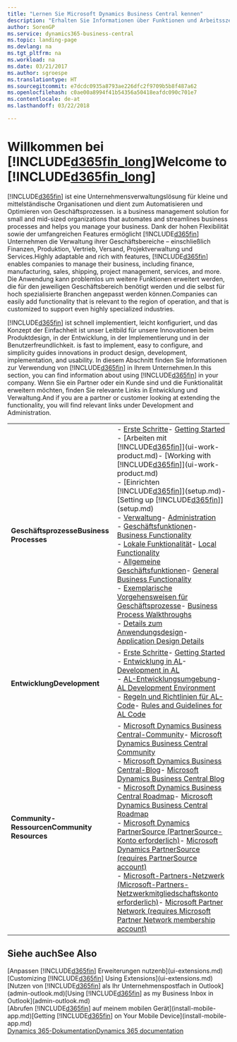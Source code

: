 ```yaml
---
title: "Lernen Sie Microsoft Dynamics Business Central kennen"
description: "Erhalten Sie Informationen über Funktionen und Arbeitsszenarien in Business Central, einer Unternehmensverwaltungslösung für kleine und mittelständische Organisationen."
author: SorenGP
ms.service: dynamics365-business-central
ms.topic: landing-page
ms.devlang: na
ms.tgt_pltfrm: na
ms.workload: na
ms.date: 03/21/2017
ms.author: sgroespe
ms.translationtype: HT
ms.sourcegitcommit: e7dcdc0935a8793ae226dfc2f9709b5b8f487a62
ms.openlocfilehash: c0ae00a8994f41b54356a50418eafdc090c701e7
ms.contentlocale: de-at
ms.lasthandoff: 03/22/2018

---
```

# <a name="welcome-to-included365finlongincludesd365finlongmdmd"></a><span data-ttu-id="84163-103">Willkommen bei [!INCLUDE[d365fin_long](includes/d365fin_long_md.md)]</span><span class="sxs-lookup"><span data-stu-id="84163-103">Welcome to [!INCLUDE[d365fin_long](includes/d365fin_long_md.md)]</span></span>
[!INCLUDE[d365fin](includes/d365fin_md.md)]<span data-ttu-id="84163-104"> ist eine Unternehmensverwaltungslösung für kleine und mittelständische Organisationen und dient zum Automatisieren und Optimieren von Geschäftsprozessen.</span><span class="sxs-lookup"><span data-stu-id="84163-104"> is a business management solution for small and mid-sized organizations that automates and streamlines business processes and helps you manage your business.</span></span> <span data-ttu-id="84163-105">Dank der hohen Flexibilität sowie der umfangreichen Features ermöglicht [!INCLUDE[d365fin](includes/d365fin_md.md)] Unternehmen die Verwaltung ihrer Geschäftsbereiche – einschließlich Finanzen, Produktion, Vertrieb, Versand, Projektverwaltung und Services.</span><span class="sxs-lookup"><span data-stu-id="84163-105">Highly adaptable and rich with features, [!INCLUDE[d365fin](includes/d365fin_md.md)] enables companies to manage their business, including finance, manufacturing, sales, shipping, project management, services, and more.</span></span> <span data-ttu-id="84163-106">Die Anwendung kann problemlos um weitere Funktionen erweitert werden, die für den jeweiligen Geschäftsbereich benötigt werden und die selbst für hoch spezialisierte Branchen angepasst werden können.</span><span class="sxs-lookup"><span data-stu-id="84163-106">Companies can easily add functionality that is relevant to the region of operation, and that is customized to support even highly specialized industries.</span></span>

[!INCLUDE[d365fin](includes/d365fin_md.md)]<span data-ttu-id="84163-107"> ist schnell implementiert, leicht konfiguriert, und das Konzept der Einfachheit ist unser Leitbild für unsere Innovationen beim Produktdesign, in der Entwicklung, in der Implementierung und in der Benutzerfreundlichkeit.</span><span class="sxs-lookup"><span data-stu-id="84163-107"> is fast to implement, easy to configure, and simplicity guides innovations in product design, development, implementation, and usability.</span></span> <span data-ttu-id="84163-108">In diesem Abschnitt finden Sie Informationen zur Verwendung von [!INCLUDE[d365fin](includes/d365fin_md.md)] in Ihrem Unternehmen.</span><span class="sxs-lookup"><span data-stu-id="84163-108">In this section, you can find information about using [!INCLUDE[d365fin](includes/d365fin_md.md)] in your company.</span></span> <span data-ttu-id="84163-109">Wenn Sie ein Partner oder ein Kunde sind und die Funktionalität erweitern möchten, finden Sie relevante Links in Entwicklung und Verwaltung.</span><span class="sxs-lookup"><span data-stu-id="84163-109">And if you are a partner or customer looking at extending the functionality, you will find relevant links under Development and Administration.</span></span>  

|||  
|-|-|  
|<span data-ttu-id="84163-110">**Geschäftsprozesse**</span><span class="sxs-lookup"><span data-stu-id="84163-110">**Business Processes**</span></span>|<span data-ttu-id="84163-111">-   [Erste Schritte](product-get-started.md)</span><span class="sxs-lookup"><span data-stu-id="84163-111">-   [Getting Started](product-get-started.md)</span></span><br /><span data-ttu-id="84163-112">-   [Arbeiten mit [!INCLUDE[d365fin](includes/d365fin_md.md)]](ui-work-product.md)</span><span class="sxs-lookup"><span data-stu-id="84163-112">-   [Working with [!INCLUDE[d365fin](includes/d365fin_md.md)]](ui-work-product.md)</span></span><br /><span data-ttu-id="84163-113">-   [Einrichten [!INCLUDE[d365fin](includes/d365fin_md.md)]](setup.md)</span><span class="sxs-lookup"><span data-stu-id="84163-113">-   [Setting up [!INCLUDE[d365fin](includes/d365fin_md.md)]](setup.md)</span></span><br /><span data-ttu-id="84163-114">-   [Verwaltung](admin-setup-and-administration.md)</span><span class="sxs-lookup"><span data-stu-id="84163-114">-   [Administration](admin-setup-and-administration.md)</span></span><br /><span data-ttu-id="84163-115">-   [Geschäftsfunktionen](across-business-functionality.md)</span><span class="sxs-lookup"><span data-stu-id="84163-115">-   [Business Functionality](across-business-functionality.md)</span></span><br /><span data-ttu-id="84163-116">-   [Lokale Funktionalität](LocalFunctionality/Austria/austria-local-functionality.md)</span><span class="sxs-lookup"><span data-stu-id="84163-116">-   [Local Functionality](LocalFunctionality/Austria/austria-local-functionality.md)</span></span><br /><span data-ttu-id="84163-117">-   [Allgemeine Geschäftsfunktionen](ui-across-business-areas.md)</span><span class="sxs-lookup"><span data-stu-id="84163-117">-   [General Business Functionality](ui-across-business-areas.md)</span></span><br /><span data-ttu-id="84163-118">-   [Exemplarische Vorgehensweisen für Geschäftsprozesse](walkthrough-business-process-walkthroughs.md)</span><span class="sxs-lookup"><span data-stu-id="84163-118">-   [Business Process Walkthroughs](walkthrough-business-process-walkthroughs.md)</span></span><br /><span data-ttu-id="84163-119">-   [Details zum Anwendungsdesign](design-details-application-design.md)</span><span class="sxs-lookup"><span data-stu-id="84163-119">-   [Application Design Details](design-details-application-design.md)</span></span>|  
|<span data-ttu-id="84163-120">**Entwicklung**</span><span class="sxs-lookup"><span data-stu-id="84163-120">**Development**</span></span>|<span data-ttu-id="84163-121">-   [Erste Schritte](/dynamics365/business-central/dev-itpro/index)</span><span class="sxs-lookup"><span data-stu-id="84163-121">-   [Getting Started](/dynamics365/business-central/dev-itpro/index)</span></span><br /><span data-ttu-id="84163-122">-   [Entwicklung in AL](/dynamics365/business-central/dev-itpro/developer/devenv-dev-overview)</span><span class="sxs-lookup"><span data-stu-id="84163-122">-   [Development in AL](/dynamics365/business-central/dev-itpro/developer/devenv-dev-overview)</span></span><br /><span data-ttu-id="84163-123">-   [AL-Entwicklungsumgebung](/dynamics365/business-central/dev-itpro/developer/devenv-reference-overview)</span><span class="sxs-lookup"><span data-stu-id="84163-123">-   [AL Development Environment](/dynamics365/business-central/dev-itpro/developer/devenv-reference-overview)</span></span><br /><span data-ttu-id="84163-124">-   [Regeln und Richtlinien für AL-Code](/dynamics365/business-central/dev-itpro/compliance/apptest-overview)</span><span class="sxs-lookup"><span data-stu-id="84163-124">-   [Rules and Guidelines for AL Code](/dynamics365/business-central/dev-itpro/compliance/apptest-overview)</span></span>|  
|<span data-ttu-id="84163-125">**Community-Ressourcen**</span><span class="sxs-lookup"><span data-stu-id="84163-125">**Community Resources**</span></span>|<span data-ttu-id="84163-126">-   [Microsoft Dynamics Business Central-Community](https://community.dynamics.com/business)</span><span class="sxs-lookup"><span data-stu-id="84163-126">-   [Microsoft Dynamics Business Central Community](https://community.dynamics.com/business)</span></span><br /><span data-ttu-id="84163-127">-   [Microsoft Dynamics Business Central-Blog](https://community.dynamics.com/business/b/financials)</span><span class="sxs-lookup"><span data-stu-id="84163-127">-   [Microsoft Dynamics Business Central Blog](https://community.dynamics.com/business/b/financials)</span></span><br /><span data-ttu-id="84163-128">-   [Microsoft Dynamics Business Central Roadmap](https://roadmap.dynamics.com/#edition=1#application=a56e2c12-2a92-e611-80dc-c4346bac0910#status=3a708a86-ae97-e611-80df-c4346baceb68)</span><span class="sxs-lookup"><span data-stu-id="84163-128">-   [Microsoft Dynamics Business Central Roadmap](https://roadmap.dynamics.com/#edition=1#application=a56e2c12-2a92-e611-80dc-c4346bac0910#status=3a708a86-ae97-e611-80df-c4346baceb68)</span></span><br /><span data-ttu-id="84163-129">-   [Microsoft Dynamics PartnerSource \(PartnerSource-Konto erforderlich\)](https://mbs.microsoft.com/partnersource)</span><span class="sxs-lookup"><span data-stu-id="84163-129">-   [Microsoft Dynamics PartnerSource \(requires PartnerSource account\)](https://mbs.microsoft.com/partnersource)</span></span><br /><span data-ttu-id="84163-130">-   [Microsoft-Partners-Netzwerk \(Microsoft-Partners-Netzwerkmitgliedschaftskonto erforderlich\)](https://mspartner.microsoft.com/en/us/Pages/index.aspx)</span><span class="sxs-lookup"><span data-stu-id="84163-130">-   [Microsoft Partner Network \(requires Microsoft Partner Network membership account\)](https://mspartner.microsoft.com/en/us/Pages/index.aspx)</span></span>|  

## <a name="see-also"></a><span data-ttu-id="84163-131">Siehe auch</span><span class="sxs-lookup"><span data-stu-id="84163-131">See Also</span></span>
<span data-ttu-id="84163-132">[Anpassen [!INCLUDE[d365fin](includes/d365fin_md.md)] Erweiterungen nutzenb](ui-extensions.md)</span><span class="sxs-lookup"><span data-stu-id="84163-132">[Customizing [!INCLUDE[d365fin](includes/d365fin_md.md)] Using Extensions](ui-extensions.md)</span></span>  
<span data-ttu-id="84163-133">[Nutzen von [!INCLUDE[d365fin](includes/d365fin_md.md)] als Ihr Unternehmenspostfach in Outlook](admin-outlook.md)</span><span class="sxs-lookup"><span data-stu-id="84163-133">[Using [!INCLUDE[d365fin](includes/d365fin_md.md)] as my Business Inbox in Outlook](admin-outlook.md)</span></span>  
<span data-ttu-id="84163-134">[Abrufen [!INCLUDE[d365fin](includes/d365fin_md.md)] auf meinem mobilen Gerät](install-mobile-app.md)</span><span class="sxs-lookup"><span data-stu-id="84163-134">[Getting [!INCLUDE[d365fin](includes/d365fin_md.md)] on Your Mobile Device](install-mobile-app.md)</span></span>  
[<span data-ttu-id="84163-135">Dynamics 365-Dokumentation</span><span class="sxs-lookup"><span data-stu-id="84163-135">Dynamics 365 documentation</span></span>](https://docs.microsoft.com/en-us/dynamics365/#pivot=solutions&panel=solutions_financials)


